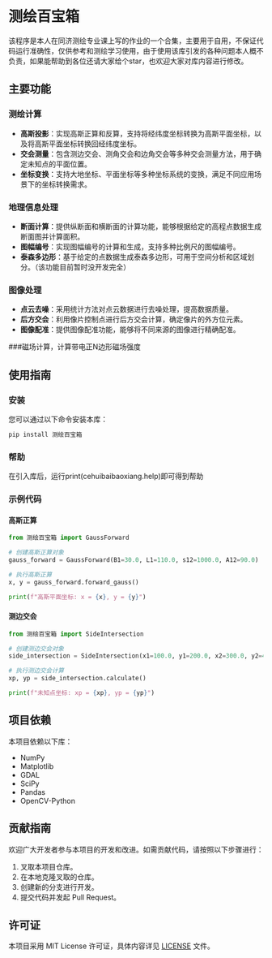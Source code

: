 ﻿# 测绘百宝箱

该程序是本人在同济测绘专业课上写的作业的一个合集，主要用于自用，不保证代码运行准确性，仅供参考和测绘学习使用，由于使用该库引发的各种问题本人概不负责，如果能帮助到各位还请大家给个star，也欢迎大家对库内容进行修改。
## 主要功能

### 测绘计算

- **高斯投影**：实现高斯正算和反算，支持将经纬度坐标转换为高斯平面坐标，以及将高斯平面坐标转换回经纬度坐标。
- **交会测量**：包含测边交会、测角交会和边角交会等多种交会测量方法，用于确定未知点的平面位置。
- **坐标变换**：支持大地坐标、平面坐标等多种坐标系统的变换，满足不同应用场景下的坐标转换需求。


### 地理信息处理

- **断面计算**：提供纵断面和横断面的计算功能，能够根据给定的高程点数据生成断面图并计算面积。
- **图幅编号**：实现图幅编号的计算和生成，支持多种比例尺的图幅编号。
- **泰森多边形**：基于给定的点数据生成泰森多边形，可用于空间分析和区域划分。（该功能目前暂时没开发完全）


### 图像处理

- **点云去噪**：采用统计方法对点云数据进行去噪处理，提高数据质量。
- **后方交会**：利用像片控制点进行后方交会计算，确定像片的外方位元素。
- **图像配准**：提供图像配准功能，能够将不同来源的图像进行精确配准。

###磁场计算，计算带电正N边形磁场强度
## 使用指南

### 安装

您可以通过以下命令安装本库：

```bash
pip install 测绘百宝箱
```
### 帮助
在引入库后，运行print(cehuibaibaoxiang.help)即可得到帮助

### 示例代码

#### 高斯正算

```python
from 测绘百宝箱 import GaussForward

# 创建高斯正算对象
gauss_forward = GaussForward(B1=30.0, L1=110.0, s12=1000.0, A12=90.0)

# 执行高斯正算
x, y = gauss_forward.forward_gauss()

print(f"高斯平面坐标: x = {x}, y = {y}")
```


#### 测边交会

```python
from 测绘百宝箱 import SideIntersection

# 创建测边交会对象
side_intersection = SideIntersection(x1=100.0, y1=200.0, x2=300.0, y2=400.0, sa=250.0, sb=300.0)

# 执行测边交会计算
xp, yp = side_intersection.calculate()

print(f"未知点坐标: xp = {xp}, yp = {yp}")
```


## 项目依赖

本项目依赖以下库：

- NumPy
- Matplotlib
- GDAL
- SciPy
- Pandas
- OpenCV-Python


## 贡献指南

欢迎广大开发者参与本项目的开发和改进。如需贡献代码，请按照以下步骤进行：

1. 叉取本项目仓库。
2. 在本地克隆叉取的仓库。
3. 创建新的分支进行开发。
4. 提交代码并发起 Pull Request。

## 许可证

本项目采用 MIT License 许可证，具体内容详见 [LICENSE](LICENSE) 文件。


